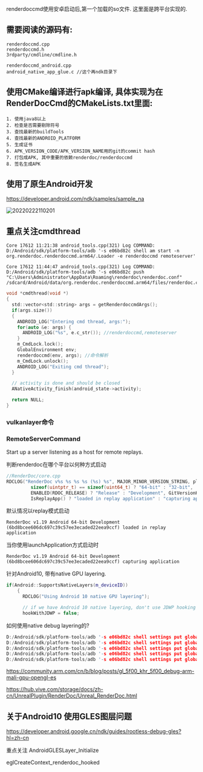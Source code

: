 renderdoccmd使用安卓启动后,第一个加载的so文件. 这里面是跨平台实现的.

## 需要阅读的源码有:

```shell
renderdoccmd.cpp
renderdoccmd.h
3rdparty/cmdline/cmdline.h

renderdoccmd_android.cpp
android_native_app_glue.c //这个再ndk目录下
```

## 使用CMake编译进行apk编译, 具体实现为在RenderDocCmd的CMakeLists.txt里面:

```shell
1. 使用java8以上
2. 检查是否需要剔除符号
3. 查找最新的buildTools
4. 查找最新的ANDROID_PLATFORM
5. 生成证书
6. APK_VERSION_CODE/APK_VERSION_NAME用的git的commit hash
7. 打包成APK, 其中重要的依赖renderdoc/renderdoccmd
8. 签名生成APK
```
## 使用了原生Android开发

https://developer.android.com/ndk/samples/sample_na

![20220222110201](https://cdn.jsdelivr.net/gh/nzcv/picgo/20220222110201.png)


## 重点关注cmdthread

```shell
Core 17612 11:21:38 android_tools.cpp(321) Log COMMAND: D:/Android/sdk/platform-tools/adb '-s e06bd82c shell am start -n org.renderdoc.renderdoccmd.arm64/.Loader -e renderdoccmd remoteserver'

Core 17612 11:44:47 android_tools.cpp(321) Log COMMAND: D:/Android/sdk/platform-tools/adb '-s e06bd82c push "C:\Users\Administrator\AppData\Roaming\renderdoc\renderdoc.conf" /sdcard/Android/data/org.renderdoc.renderdoccmd.arm64/files/renderdoc.conf'
```

```c
void *cmdthread(void *)
{
  std::vector<std::string> args = getRenderdoccmdArgs();
  if(args.size())
  {    
    ANDROID_LOG("Entering cmd thread, args:");
    for(auto &e: args) {
      ANDROID_LOG("%s", e.c_str()); //renderdoccmd,remoteserver 
    }    
    m_CmdLock.lock();
    GlobalEnvironment env;
    renderdoccmd(env, args); //命令解析
    m_CmdLock.unlock();
    ANDROID_LOG("Exiting cmd thread");
  }

  // activity is done and should be closed
  ANativeActivity_finish(android_state->activity);

  return NULL;
}
```

### vulkanlayer命令

### RemoteServerCommand

Start up a server listening as a host for remote replays.

判断renderdoc在哪个平台以何种方式启动

```c++
//RenderDoc/core.cpp
RDCLOG("RenderDoc v%s %s %s %s (%s) %s", MAJOR_MINOR_VERSION_STRING, platform,
         sizeof(uintptr_t) == sizeof(uint64_t) ? "64-bit" : "32-bit",
         ENABLED(RDOC_RELEASE) ? "Release" : "Development", GitVersionHash,
         IsReplayApp() ? "loaded in replay application" : "capturing application");
```

默认情况以replay模式启动

```shell
RenderDoc v1.19 Android 64-bit Development (6bd8bcee606dc697c39c57ee3ecaded22eea9ccf) loaded in replay application
```

当你使用launchApplication方式启动时

```shell
RenderDoc v1.19 Android 64-bit Development (6bd8bcee606dc697c39c57ee3ecaded22eea9ccf) capturing application
```

针对Android10, 带有native GPU layering.

```c++
if(Android::SupportsNativeLayers(m_deviceID))
    {
      RDCLOG("Using Android 10 native GPU layering");

      // if we have Android 10 native layering, don't use JDWP hooking
      hookWithJDWP = false;
```

如何使用native debug layering的?

```c++
D:/Android/sdk/platform-tools/adb '-s e06bd82c shell settings put global enable_gpu_debug_layers 1'
D:/Android/sdk/platform-tools/adb '-s e06bd82c shell settings put global gpu_debug_app com.YourCompany.Demo'
D:/Android/sdk/platform-tools/adb '-s e06bd82c shell settings put global gpu_debug_layer_app org.renderdoc.renderdoccmd.arm64'
D:/Android/sdk/platform-tools/adb '-s e06bd82c shell settings put global gpu_debug_layers VK_LAYER_RENDERDOC_Capture'
D:/Android/sdk/platform-tools/adb '-s e06bd82c shell settings put global gpu_debug_layers_gles libVkLayer_GLES_RenderDoc.so'
```

https://community.arm.com/cn/b/blog/posts/gl_5f00_khr_5f00_debug-arm-mali-gpu-opengl-es

https://hub.vive.com/storage/docs/zh-cn/UnrealPlugin/RenderDoc/Unreal_RenderDoc.html


## 关于Android10 使用GLES图层问题

https://developer.android.google.cn/ndk/guides/rootless-debug-gles?hl=zh-cn

重点关注 AndroidGLESLayer_Initialize

eglCreateContext_renderdoc_hooked





